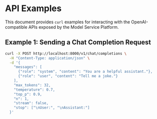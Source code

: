 # API Examples

This document provides `curl` examples for interacting with the OpenAI-compatible APIs exposed by the Model Service Platform.

## Example 1: Sending a Chat Completion Request

```bash
curl -X POST http://localhost:8000/v1/chat/completions \
  -H "Content-Type: application/json" \
  -d '{
    "messages": [
      {"role": "system", "content": "You are a helpful assistant."},
      {"role": "user", "content": "Tell me a joke."}
    ],
    "max_tokens": 32,
    "temperature": 0.7,
    "top_p": 0.9,
    "n": 1,
    "stream": false,
    "stop": ["\nUser:", "\nAssistant:"]
  }'